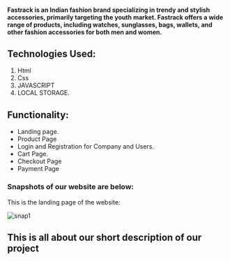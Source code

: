 <h4> Fastrack is an Indian fashion brand specializing in trendy and stylish accessories, primarily targeting the youth market. Fastrack offers a wide range of products, including watches, sunglasses, bags, wallets, and other fashion accessories for both men and women.  </h4>

## Technologies Used:
1. Html
2. Css
3. JAVASCRIPT
4. LOCAL STORAGE.

## Functionality:

- Landing page.
- Product Page
- Login and Registration for Company and Users.
- Cart Page.
- Checkout Page
- Payment Page


### Snapshots of our website are below:

This is the landing page of the website:

![snap1](https://github.com/RahulGaurr/fastrack.com/blob/main/Screenshot%20(1924).png?raw=true)



## This is all about our short description of our project
